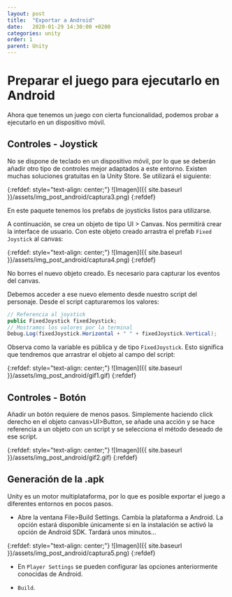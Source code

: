 ```yaml
---
layout: post
title:  "Exportar a Android"
date:   2020-01-29 14:30:00 +0200
categories: unity
order: 1
parent: Unity
---
```


# Preparar el juego para ejecutarlo en Android

Ahora que tenemos un juego con cierta funcionalidad, podemos probar a ejecutarlo en un dispositivo móvil.

## Controles - Joystick

No se dispone de teclado en un dispositivo móvil, por lo que se deberán añadir otro tipo de controles mejor adaptados a este entorno. Existen muchas soluciones gratuitas en la Unity Store. Se utilizará el siguiente:

{:refdef: style="text-align: center;"}
![Imagen]({{ site.baseurl }}/assets/img_post_android/captura3.png)
{:refdef}

En este paquete tenemos los prefabs de joysticks listos para utilizarse.

A continuación, se crea un objeto de tipo UI > Canvas. Nos permitirá crear la interface de usuario. Con este objeto creado arrastra el prefab `Fixed Joystick` al canvas:

{:refdef: style="text-align: center;"}
![Imagen]({{ site.baseurl }}/assets/img_post_android/captura4.png)
{:refdef}

No borres el nuevo objeto creado. Es necesario para capturar los eventos del canvas.

Debemos acceder a ese nuevo elemento desde nuestro script del personaje. Desde el script capturaremos los valores:

```csharp
// Referencia al joystick
public FixedJoystick fixedJoystick;
// Mostramos los valores por la terminal
Debug.Log(fixedJoystick.Horizontal + " " + fixedJoystick.Vertical);
```

Observa como la variable es pública y de tipo `FixedJoystick`. Esto significa que tendremos que arrastrar el objeto al campo del script:

{:refdef: style="text-align: center;"}
![Imagen]({{ site.baseurl }}/assets/img_post_android/gif1.gif)
{:refdef}


## Controles - Botón

Añadir un botón requiere de menos pasos. Simplemente haciendo click derecho en el objeto canvas>UI>Button, se añade una acción y se hace referencia a un objeto con un script y se selecciona el método deseado de ese script.

{:refdef: style="text-align: center;"}
![Imagen]({{ site.baseurl }}/assets/img_post_android/gif2.gif)
{:refdef}


## Generación de la .apk

Unity es un motor multiplataforma, por lo que es posible exportar el juego a diferentes entornos en pocos pasos.

* Abre la ventana File>Build Settings. Cambia la plataforma a Android. La opción estará disponible únicamente si en la instalación se activó la opción de Android SDK. Tardará unos minutos...

{:refdef: style="text-align: center;"}
![Imagen]({{ site.baseurl }}/assets/img_post_android/captura5.png)
{:refdef}

* En `Player Settings` se pueden configurar las opciones anteriormente conocidas de Android.

* `Build`.
